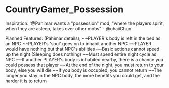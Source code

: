 CountryGamer_Possession
=======================

Inspiration:
'@Pahimar wants a "possession" mod, "where the players spirit, when they are asleep, takes over other mobs"'- @ohaiiChun

Planned Features:
    (Pahimar details);
    ~~PLAYER's body is left in the bed as an NPC
    ~~PLAYER's 'soul' goes on to inhabit another NPC
    ~~PLAYER would have nothing but that NPC's abilities
    ~~Basic actions cannot speed up the night (Sleeping does nothing)
    ~~Must spend entire night cycle as NPC
    ~~If another PLAYER's body is inhabited nearby, there is a chance you could possess that player
    ~~At the end of the night, you must return to your body, else you will die
    ~~If you body is occupied, you cannot return
    ~~The longer you stay in the NPC body, the more benefits you could get, and the harder it is to return
    
